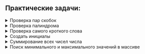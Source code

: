 ## Практические задачи:

<details>
<summary>Проверка пар скобок</summary>

[Codewars - 7 kyu Valid Parentheses](https://www.codewars.com/kata/6411b91a5e71b915d237332d/javascript)

Напишите функцию, которая принимает строку скобок и определяет, допустим ли порядок скобок. Функция должна возвращать true, если строка допустима, и false, если она недействительна.  

```js
function validParentheses(str) {
  const stack = [];
  const openBrackets = ['(', '[', '{'];
  const closeBrackets = [')', ']', '}'];

  for (let i = 0; i < str.length; i++) {
    const bracket = str[i];
    
    if (openBrackets.includes(bracket)) {
      stack.push(bracket);
    } else if (closeBrackets.includes(bracket)) {
      const lastOpenBracket = stack.pop();
      const correspondingOpenBracket = openBrackets[closeBrackets.indexOf(bracket)];
      
      if (lastOpenBracket !== correspondingOpenBracket) {
        return false;
      }
    }
  }

  return stack.length === 0;
}
```

***

</details>

<details>
<summary>Проверка палиндрома</summary>

[Codewars - 8 kyu Is it a palindrome?](https://www.codewars.com/kata/57a1fd2ce298a731b20006a4)

Напишите функцию, которая принимает на вход строку и возвращает true, если она является палиндромом (читается одинаково слева направо и справа налево), и false в противном случае.  

```js
function isPalindrome(str) {
  const reversedStr = 
    str.split('').reverse().join('');
  return str.toLowerCase() === reversedStr.toLowerCase();
}
```

***

</details>

<details>
<summary>Проверка самого кроткого слова</summary>

[Codewars - 7 kyu Shortest Word](https://www.codewars.com/kata/57cebe1dc6fdc20c57000ac9/javascript)

Просто, учитывая строку слов, вернуть длину кратчайшего слова (слов). Строка никогда не будет пустой, и вам не нужно учитывать разные типы данных.  

```js
function findShort(str){
  return str
    .split(' ')
    .sort((a,b) => a.length - b.length)
    .at(0)
    .length;
}
```

***

</details>

<details>
<summary>Создать инициалы</summary>

[Codewars - 8 kyu Abbreviate a Two Word Name](https://www.codewars.com/kata/57eadb7ecd143f4c9c0000a3)

Напишите функцию для преобразования имени в инициалы. Имя состоит из двух слов с одним пробелом между ними.  

```js
function abbrevName(name){
  return initials = 
    name
      .split(' ')
      .map(e => e[0].toUpperCase())
      .join('.')
}
```

***

</details>

<details>
<summary>Суммирование всех чисел числа</summary>

[Codewars - 7 kyu Summing a number's digits](https://www.codewars.com/kata/52f3149496de55aded000410/javascript)

Напишите функцию, которая принимает число и возвращает сумму абсолютного значения каждой из десятичных цифр числа.  

```js
function sumDigits(number) {
  return Math.abs(number)
    .toString()
    .split('')
    .reduce((acc, num) => +acc + +num, 0);
}
```

***

</details>

<details>
<summary>Поиск минимального и максимального значений в массиве</summary>

[Codewars - 8 kyu Find Maximum and Minimum Values of a List](https://www.codewars.com/kata/577a98a6ae28071780000989/train/javascript)

```js
const min = (list) => Math.min(...list);
const max = (list) => Math.max(...list);
```

***

</details>




